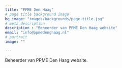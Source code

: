 ```yaml
---
title: "PPME Den Haag"
# page title background image
bg_image: "images/backgrounds/page-title.jpg"
# meta description
description : "Beheerder van PPME Den Haag website"
email: "info@ppmedenghaag.nl"
# portrait
image: ""

---
```


Beheerder van PPME Den Haag website.